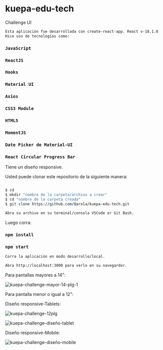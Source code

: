 # kuepa-edu-tech
Challenge UI

```sh
Esta aplicación fue desarrollada con create-react-app. React v-18.1.0
Hice uso de tecnologías como:

```
### `JavaScript`
### `ReactJS`
### `Hooks`
### `Material UI`
### `Axios`
### `CSS3 Module`
### `HTML5`
### `MomentJS`
### `Date Picker de Material-UI`
### `React Circular Progress Bar`

Tiene un diseño responsive.

Usted puede clonar este repositorio de la siguiente manera:

```sh

$ cd
$ mkdir "nombre de la carpeta/archivo a crear"
$ cd "nombre de la carpeta creada"
$ git clone https://github.com/Qarola/kuepa-edu-tech.git

Abra su archivo en su terminal/consola VSCode or Git Bash.

```
Luego corra:

### `npm install`
### `npm start`

```sh
Corra la aplicación en modo desarrollo/local.

Abra http://localhost:3000 para verlo en su navegardor. 

```

Para pantallas mayores a 14":

![kuepa-challenge-mayor-14-plg-1](https://user-images.githubusercontent.com/67078790/167770482-26a4c958-88a4-4ca2-ba44-2741ecae5238.png)

Para pantalla menor o igual a 12":


Diseño responsive-Tablets:

![kuepa-challenge-12plg](https://user-images.githubusercontent.com/67078790/167772091-831e974a-39ce-478b-abca-6cecf20a51e6.png)


![kuepa-challenge-diseño-tablet](https://user-images.githubusercontent.com/67078790/167770610-0e4f76ef-5d90-4438-9cf1-9801490e005a.png)

Diseño responsive-Mobile:

![kuepa-challenge-diseño-mobile](https://user-images.githubusercontent.com/67078790/167770654-9eec7282-4448-4b55-a732-42219747ac37.png)



